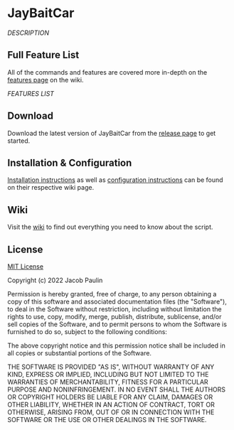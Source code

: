 # JayBaitCar

*DESCRIPTION*


## Full Feature List

All of the commands and features are covered more in-depth on the [features page](URL) on the wiki.

*FEATURES LIST*


## Download

Download the latest version of JayBaitCar from the [release page](URL) to get started.


## Installation & Configuration

[Installation instructions](URL) as well as [configuration instructions](URL) can be found on their respective wiki page.


## Wiki

Visit the [wiki](URL) to find out everything you need to know about the script.


## License

[MIT License](https://choosealicense.com/licenses/mit/)

Copyright (c) 2022 Jacob Paulin

Permission is hereby granted, free of charge, to any person obtaining a copy of this software and associated documentation files (the "Software"), to deal in the Software without restriction, including without limitation the rights to use, copy, modify, merge, publish, distribute, sublicense, and/or sell copies of the Software, and to permit persons to whom the Software is furnished to do so, subject to the following conditions:

The above copyright notice and this permission notice shall be included in all copies or substantial portions of the Software.

THE SOFTWARE IS PROVIDED "AS IS", WITHOUT WARRANTY OF ANY KIND, EXPRESS OR IMPLIED, INCLUDING BUT NOT LIMITED TO THE WARRANTIES OF MERCHANTABILITY, FITNESS FOR A PARTICULAR PURPOSE AND NONINFRINGEMENT. IN NO EVENT SHALL THE AUTHORS OR COPYRIGHT HOLDERS BE LIABLE FOR ANY CLAIM, DAMAGES OR OTHER LIABILITY, WHETHER IN AN ACTION OF CONTRACT, TORT OR OTHERWISE, ARISING FROM, OUT OF OR IN CONNECTION WITH THE SOFTWARE OR THE USE OR OTHER DEALINGS IN THE SOFTWARE.